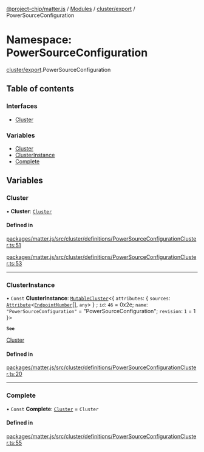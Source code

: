 [@project-chip/matter.js](../README.md) / [Modules](../modules.md) / [cluster/export](cluster_export.md) / PowerSourceConfiguration

# Namespace: PowerSourceConfiguration

[cluster/export](cluster_export.md).PowerSourceConfiguration

## Table of contents

### Interfaces

- [Cluster](../interfaces/cluster_export.PowerSourceConfiguration.Cluster.md)

### Variables

- [Cluster](cluster_export.PowerSourceConfiguration.md#cluster)
- [ClusterInstance](cluster_export.PowerSourceConfiguration.md#clusterinstance)
- [Complete](cluster_export.PowerSourceConfiguration.md#complete)

## Variables

### Cluster

• **Cluster**: [`Cluster`](../interfaces/cluster_export.PowerSourceConfiguration.Cluster.md)

#### Defined in

[packages/matter.js/src/cluster/definitions/PowerSourceConfigurationCluster.ts:51](https://github.com/project-chip/matter.js/blob/558e12c94a201592c28c7bc0743705360b3e5ca6/packages/matter.js/src/cluster/definitions/PowerSourceConfigurationCluster.ts#L51)

[packages/matter.js/src/cluster/definitions/PowerSourceConfigurationCluster.ts:53](https://github.com/project-chip/matter.js/blob/558e12c94a201592c28c7bc0743705360b3e5ca6/packages/matter.js/src/cluster/definitions/PowerSourceConfigurationCluster.ts#L53)

___

### ClusterInstance

• `Const` **ClusterInstance**: [`MutableCluster`](../interfaces/cluster_export.MutableCluster-1.md)\<\{ `attributes`: \{ `sources`: [`Attribute`](../interfaces/cluster_export.Attribute.md)\<[`EndpointNumber`](datatype_export.md#endpointnumber)[], `any`\>  } ; `id`: ``46`` = 0x2e; `name`: ``"PowerSourceConfiguration"`` = "PowerSourceConfiguration"; `revision`: ``1`` = 1 }\>

**`See`**

[Cluster](cluster_export.PowerSourceConfiguration.md#cluster)

#### Defined in

[packages/matter.js/src/cluster/definitions/PowerSourceConfigurationCluster.ts:20](https://github.com/project-chip/matter.js/blob/558e12c94a201592c28c7bc0743705360b3e5ca6/packages/matter.js/src/cluster/definitions/PowerSourceConfigurationCluster.ts#L20)

___

### Complete

• `Const` **Complete**: [`Cluster`](../interfaces/cluster_export.PowerSourceConfiguration.Cluster.md) = `Cluster`

#### Defined in

[packages/matter.js/src/cluster/definitions/PowerSourceConfigurationCluster.ts:55](https://github.com/project-chip/matter.js/blob/558e12c94a201592c28c7bc0743705360b3e5ca6/packages/matter.js/src/cluster/definitions/PowerSourceConfigurationCluster.ts#L55)
